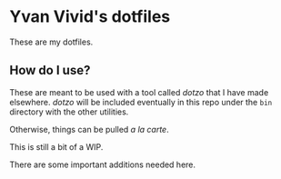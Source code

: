 # Yvan Vivid's dotfiles

These are my dotfiles.

## How do I use?

These are meant to be used with a tool called *dotzo* that I have made elsewhere. *dotzo* will be included eventually in this repo under the `bin` directory with the other utilities.

Otherwise, things can be pulled *a la carte*.

This is still a bit of a WIP.

There are some important additions needed here.
